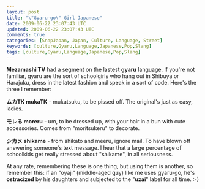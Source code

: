 ```yaml
---           
layout: post
title: "\"Gyaru-go\" Girl Japanese"
date: 2009-06-22 23:07:43 UTC
updated: 2009-06-22 23:07:43 UTC
comments: true
categories: [SnapJapan, Japan, Culture, Language, Street]
keywords: [culture,Gyaru,Language,Japanese,Pop,Slang]
tags: [culture,Gyaru,Language,Japanese,Pop,Slang]
---
```

 


**Mezamashi TV** had a segment on the lastest **gyaru** language. If you're not familiar, gyaru are the sort of schoolgirls who hang out in Shibuya or Harajuku, dress in the latest fashion and speak in a sort of code. Here's the three I remember: 









**ムカTK mukaTK** - mukatsuku, to be pissed off. The original's just as easy, ladies.




**モレる moreru** - um, to be dressed up, with your hair in a bun with cute accessories. Comes from "moritsukeru" to decorate. 




**シカメ shikame** - from shikato and meeru, ignore mail. To have blown off answering someone's text message. I hear that a large percentage of schoolkids get really stressed about "shikame", in all seriousness. 









At any rate, remembering these is one thing, but using them is another, so remember this: if an "oyaji" (middle-aged guy) like me uses gyaru-go, he's **ostracized** by his daughters and subjected to the "**uzai**" label for all time. :-)


